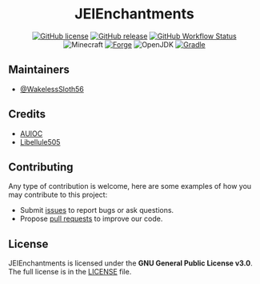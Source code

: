 <h1 align="center">JEIEnchantments</h1>

<div align="center">

[![GitHub license](https://img.shields.io/github/license/auioc/JEIEnchantments?style=flat-square)](/LICENSE)
[![GitHub release](https://img.shields.io/github/v/release/auioc/JEIEnchantments?style=flat-square)](https://github.com/auioc/JEIEnchantments/releases/latest)
[![GitHub Workflow Status](https://img.shields.io/github/actions/workflow/status/auioc/JEIEnchantments/dev-build.yml?branch=1.18-forge&label=dev%20build&style=flat-square)](https://github.com/auioc/JEIEnchantments/actions/workflows/dev-build.yml)
<br/>
![Minecraft](https://img.shields.io/static/v1?label=Minecraft&message=1.18.2&color=00aa00&style=flat-square)
[![Forge](https://img.shields.io/static/v1?label=Forge&message=40.2.0&color=e04e14&logo=Conda-Forge&style=flat-square)](http://files.minecraftforge.net/net/minecraftforge/forge/index_1.18.2.html)
![OpenJDK](https://img.shields.io/static/v1?label=OpenJDK&message=17&color=brightgreen&logo=java&style=flat-square)
[![Gradle](https://img.shields.io/static/v1?label=Gradle&message=7.3&color=brightgreen&logo=gradle&style=flat-square)](https://docs.gradle.org/7.3/release-notes.html)

</div>

## Maintainers

- [@WakelessSloth56](https://github.com/WakelessSloth56)

## Credits

- [AUIOC](https://www.auioc.com)
- [Libellule505](https://github.com/Libellule505)

## Contributing

Any type of contribution is welcome, here are some examples of how you may contribute to this project:

- Submit [issues](https://github.com/auioc/JEIEnchantments/issues) to report bugs or ask questions.
- Propose [pull requests](https://github.com/auioc/JEIEnchantments/pulls) to improve our code.

## License

JEIEnchantments is licensed under the **GNU General Public License v3.0**.
The full license is in the [LICENSE](/LICENSE) file.

